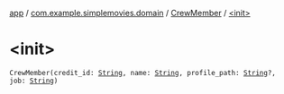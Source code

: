 [app](../../index.md) / [com.example.simplemovies.domain](../index.md) / [CrewMember](index.md) / [&lt;init&gt;](./-init-.md)

# &lt;init&gt;

`CrewMember(credit_id: `[`String`](https://kotlinlang.org/api/latest/jvm/stdlib/kotlin/-string/index.html)`, name: `[`String`](https://kotlinlang.org/api/latest/jvm/stdlib/kotlin/-string/index.html)`, profile_path: `[`String`](https://kotlinlang.org/api/latest/jvm/stdlib/kotlin/-string/index.html)`?, job: `[`String`](https://kotlinlang.org/api/latest/jvm/stdlib/kotlin/-string/index.html)`)`